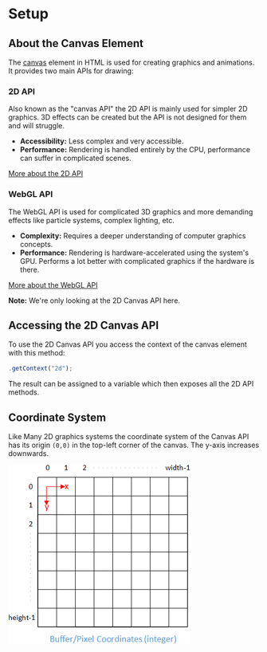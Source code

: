 # Setup

## About the Canvas Element

The [canvas](https://developer.mozilla.org/en-US/docs/Web/HTML/Element/canvas) element in HTML is used for creating graphics and animations. It provides two main APIs for drawing:

### 2D API

Also known as the "canvas API" the 2D API is mainly used for simpler 2D graphics. 3D effects can be created but the API is not designed for them and will struggle.

- **Accessibility:** Less complex and very accessible.
- **Performance:** Rendering is handled entirely by the CPU, performance can suffer in complicated scenes.

[More about the 2D API](https://developer.mozilla.org/en-US/docs/Web/API/Canvas_API)

### WebGL API

The WebGL API is used for complicated 3D graphics and more demanding effects like particle systems, complex lighting, etc.

- **Complexity:** Requires a deeper understanding of computer graphics concepts.
- **Performance:** Rendering is hardware-accelerated using the system's GPU. Performs a lot better with complicated graphics if the hardware is there.

[More about the WebGL API](https://developer.mozilla.org/en-US/docs/Web/API/WebGL_API)

**Note:** We're only looking at the 2D Canvas API here.

## Accessing the 2D Canvas API

To use the 2D Canvas API you access the context of the canvas element with this method:

```js
.getContext("2d");
```

The result can be assigned to a variable which then exposes all the 2D API methods.

## Coordinate System

Like Many 2D graphics systems the coordinate system of the Canvas API has its origin `(0,0)` in the top-left corner of the canvas. The y-axis increases downwards.

![Coordinate System Example](./coordinateExample.png)
